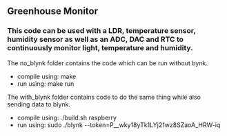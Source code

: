 ## Greenhouse Monitor
### This code can be used with a LDR, temperature sensor, humidity sensor as well as an ADC, DAC and RTC to continuously monitor light, temperature and humidity. 

The no_blynk folder contains the code which can be run without bynk. 
 - compile using: make
 - run using: make run 

The with_blynk folder contains code to do the same thing while also sending data to blynk. 
 - compile using: ./build.sh raspberry
 - run using: sudo ./blynk --token=P__wky18yTk1LYj21wz8SZaoA_HRW-iq